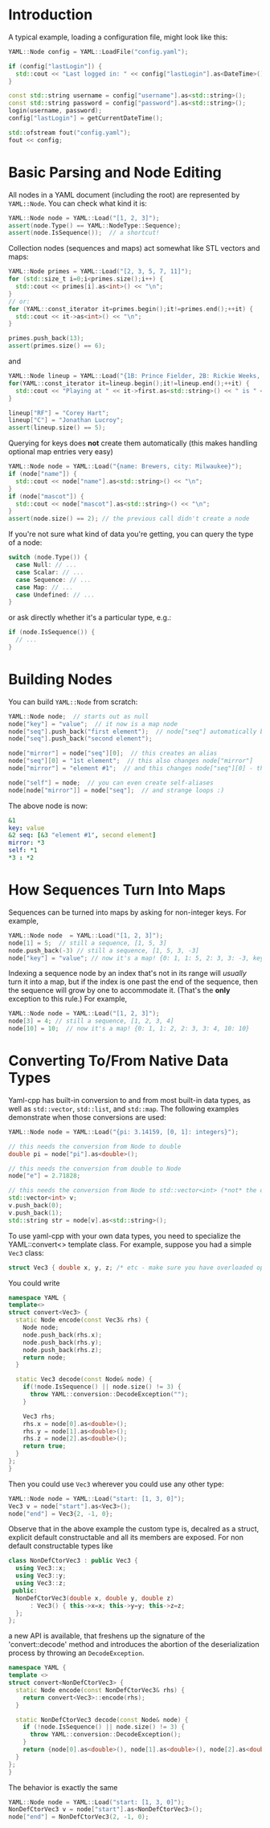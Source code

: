 # Introduction #

A typical example, loading a configuration file, might look like this:

```cpp
YAML::Node config = YAML::LoadFile("config.yaml");

if (config["lastLogin"]) {
  std::cout << "Last logged in: " << config["lastLogin"].as<DateTime>() << "\n";
}

const std::string username = config["username"].as<std::string>();
const std::string password = config["password"].as<std::string>();
login(username, password);
config["lastLogin"] = getCurrentDateTime();

std::ofstream fout("config.yaml");
fout << config;
```

# Basic Parsing and Node Editing #

All nodes in a YAML document (including the root) are represented by `YAML::Node`. You can check what kind it is:

```cpp
YAML::Node node = YAML::Load("[1, 2, 3]");
assert(node.Type() == YAML::NodeType::Sequence);
assert(node.IsSequence());  // a shortcut!
```

Collection nodes (sequences and maps) act somewhat like STL vectors and maps:

```cpp
YAML::Node primes = YAML::Load("[2, 3, 5, 7, 11]");
for (std::size_t i=0;i<primes.size();i++) {
  std::cout << primes[i].as<int>() << "\n";
}
// or:
for (YAML::const_iterator it=primes.begin();it!=primes.end();++it) {
  std::cout << it->as<int>() << "\n";
}

primes.push_back(13);
assert(primes.size() == 6);
```

and

```cpp
YAML::Node lineup = YAML::Load("{1B: Prince Fielder, 2B: Rickie Weeks, LF: Ryan Braun}");
for(YAML::const_iterator it=lineup.begin();it!=lineup.end();++it) {
  std::cout << "Playing at " << it->first.as<std::string>() << " is " << it->second.as<std::string>() << "\n";
}

lineup["RF"] = "Corey Hart";
lineup["C"] = "Jonathan Lucroy";
assert(lineup.size() == 5);
```

Querying for keys does **not** create them automatically (this makes handling optional map entries very easy)

```cpp
YAML::Node node = YAML::Load("{name: Brewers, city: Milwaukee}");
if (node["name"]) {
  std::cout << node["name"].as<std::string>() << "\n";
}
if (node["mascot"]) {
  std::cout << node["mascot"].as<std::string>() << "\n";
}
assert(node.size() == 2); // the previous call didn't create a node
```

If you're not sure what kind of data you're getting, you can query the type of a node:

```cpp
switch (node.Type()) {
  case Null: // ...
  case Scalar: // ...
  case Sequence: // ...
  case Map: // ...
  case Undefined: // ...
}
```

or ask directly whether it's a particular type, e.g.:

```cpp
if (node.IsSequence()) {
  // ...
}
```

# Building Nodes #

You can build `YAML::Node` from scratch:

```cpp
YAML::Node node;  // starts out as null
node["key"] = "value";  // it now is a map node
node["seq"].push_back("first element");  // node["seq"] automatically becomes a sequence
node["seq"].push_back("second element");

node["mirror"] = node["seq"][0];  // this creates an alias
node["seq"][0] = "1st element";  // this also changes node["mirror"]
node["mirror"] = "element #1";  // and this changes node["seq"][0] - they're really the "same" node

node["self"] = node;  // you can even create self-aliases
node[node["mirror"]] = node["seq"];  // and strange loops :)
```

The above node is now:

```yaml
&1
key: value
&2 seq: [&3 "element #1", second element]
mirror: *3
self: *1
*3 : *2
```

# How Sequences Turn Into Maps #

Sequences can be turned into maps by asking for non-integer keys. For example,

```cpp
YAML::Node node  = YAML::Load("[1, 2, 3]");
node[1] = 5;  // still a sequence, [1, 5, 3]
node.push_back(-3) // still a sequence, [1, 5, 3, -3]
node["key"] = "value"; // now it's a map! {0: 1, 1: 5, 2: 3, 3: -3, key: value}
```

Indexing a sequence node by an index that's not in its range will _usually_ turn it into a map, but if the index is one past the end of the sequence, then the sequence will grow by one to accommodate it. (That's the **only** exception to this rule.) For example,

```cpp
YAML::Node node = YAML::Load("[1, 2, 3]");
node[3] = 4; // still a sequence, [1, 2, 3, 4]
node[10] = 10;  // now it's a map! {0: 1, 1: 2, 2: 3, 3: 4, 10: 10}
```

# Converting To/From Native Data Types #

Yaml-cpp has built-in conversion to and from most built-in data types, as well as `std::vector`, `std::list`, and `std::map`. The following examples demonstrate when those conversions are used:

```cpp
YAML::Node node = YAML::Load("{pi: 3.14159, [0, 1]: integers}");

// this needs the conversion from Node to double
double pi = node["pi"].as<double>();

// this needs the conversion from double to Node
node["e"] = 2.71828;

// this needs the conversion from Node to std::vector<int> (*not* the other way around!)
std::vector<int> v;
v.push_back(0);
v.push_back(1);
std::string str = node[v].as<std::string>();
```

To use yaml-cpp with your own data types, you need to specialize the YAML::convert<> template class. For example, suppose you had a simple `Vec3` class:

```cpp
struct Vec3 { double x, y, z; /* etc - make sure you have overloaded operator== */ };
```

You could write

```cpp
namespace YAML {
template<>
struct convert<Vec3> {
  static Node encode(const Vec3& rhs) {
    Node node;
    node.push_back(rhs.x);
    node.push_back(rhs.y);
    node.push_back(rhs.z);
    return node;
  }

  static Vec3 decode(const Node& node) {
    if(!node.IsSequence() || node.size() != 3) {
      throw YAML::conversion::DecodeException("");
    }

    Vec3 rhs;
    rhs.x = node[0].as<double>();
    rhs.y = node[1].as<double>();
    rhs.z = node[2].as<double>();
    return true;
  }
};
}
```

Then you could use `Vec3` wherever you could use any other type:

```cpp
YAML::Node node = YAML::Load("start: [1, 3, 0]");
Vec3 v = node["start"].as<Vec3>();
node["end"] = Vec3{2, -1, 0};
```

Observe that in the above example the custom type is, decalred as 
a struct, explicit default constructable and all its members are
exposed. For non default constructable types like

```cpp
class NonDefCtorVec3 : public Vec3 {
  using Vec3::x;
  using Vec3::y;
  using Vec3::z;
 public:
  NonDefCtorVec3(double x, double y, double z)
      : Vec3() { this->x=x; this->y=y; this->z=z;
  };
};
```
a new API is available, that freshens up the signature of the 'convert<T>::decode'
method and introduces the abortion of the deserialization process by throwing
an `DecodeException`.

```cpp
namespace YAML {
template <>
struct convert<NonDefCtorVec3> {
  static Node encode(const NonDefCtorVec3& rhs) {
    return convert<Vec3>::encode(rhs);
  }

  static NonDefCtorVec3 decode(const Node& node) {
    if (!node.IsSequence() || node.size() != 3) {
      throw YAML::conversion::DecodeException();
    }
    return {node[0].as<double>(), node[1].as<double>(), node[2].as<double>()};
  }
};
}
```

The behavior is exactly the same

```cpp
YAML::Node node = YAML::Load("start: [1, 3, 0]");
NonDefCtorVec3 v = node["start"].as<NonDefCtorVec3>();
node["end"] = NonDefCtorVec3(2, -1, 0);
```
